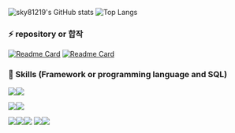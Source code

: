 ![sky81219's GitHub stats](https://github-readme-stats.vercel.app/api?username=sky81219&show_icons=true&line_height=24&theme=synthwave&hide=stars&count_private=true)
![Top Langs](https://github-readme-stats.vercel.app/api/top-langs/?username=sky81219&layout=compact&theme=synthwave)

<h3>⚡ repository or 합작</h3>

[![Readme Card](https://github-readme-stats.vercel.app/api/pin/?username=sky81219&repo=CrawlingAnalysis&show_owner=true&theme=dracula)](https://github.com/sky81219/CrawlingAnalysis)
[![Readme Card](https://github-readme-stats.vercel.app/api/pin/?username=sky81219&repo=ICBM&show_owner=true&theme=dracula)](https://github.com/sky81219/ICBM)

<h3> 📕 Skills (Framework or programming language and SQL)</h3>

<img src="https://img.shields.io/badge/python-3776AB?style=flat-square&logo=python&logoColor=yellow"/><img src="https://img.shields.io/badge/scala-DC322F?style=flat-square&logo=scala&logoColor=black"/> 

<img src="https://img.shields.io/badge/mariadb-003545?style=flat-square&logo=mariadb&logoColor=white"/><img src="https://img.shields.io/badge/Mysql-4479A1?style=flat-square&logo=Mysql&logoColor=white"/> 

<img src="https://img.shields.io/badge/keras-D00000?style=flat-square&logo=keras&logoColor=white"/><img src="https://img.shields.io/badge/tensorflow-FF6F00?style=flat-square&logo=tensorflow&logoColor=white"/><img src="https://img.shields.io/badge/apache spark-E25A1C?style=flat-square&logo=apache spark&logoColor=white"/> <img src="https://img.shields.io/badge/Selenium-43B02A?style=flat-square&logo=Selenium&logoColor=green"/><img src="https://img.shields.io/badge/beautifulSoup-E25A1C?style=flat-square&logo=beautifulSoup&logoColor=white"/> 
